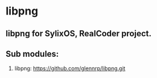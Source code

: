 # libpng

## libpng for SylixOS, RealCoder project.

## Sub modules:
1. libpng: https://github.com/glennrp/libpng.git

